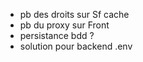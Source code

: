 * pb des droits sur Sf cache
* pb du proxy sur Front
* persistance bdd ?
* solution pour backend .env
